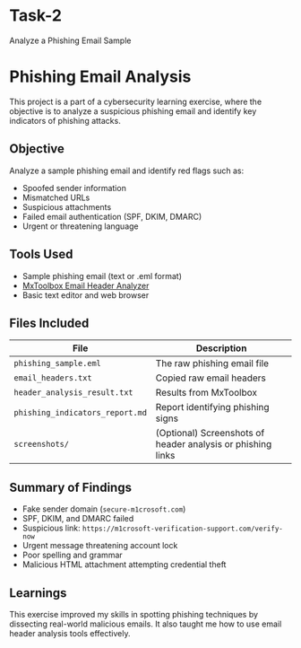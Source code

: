 # Task-2
Analyze a Phishing Email Sample
#  Phishing Email Analysis

This project is a part of a cybersecurity learning exercise, where the objective is to analyze a suspicious phishing email and identify key indicators of phishing attacks.

## Objective
Analyze a sample phishing email and identify red flags such as:
- Spoofed sender information
- Mismatched URLs
- Suspicious attachments
- Failed email authentication (SPF, DKIM, DMARC)
- Urgent or threatening language

## Tools Used
- Sample phishing email (text or .eml format)
- [MxToolbox Email Header Analyzer](https://mxtoolbox.com/EmailHeaders.aspx)
- Basic text editor and web browser

##  Files Included
| File | Description |
|------|-------------|
| `phishing_sample.eml` | The raw phishing email file |
| `email_headers.txt` | Copied raw email headers |
| `header_analysis_result.txt` | Results from MxToolbox  |
| `phishing_indicators_report.md` | Report identifying phishing signs |
| `screenshots/` | (Optional) Screenshots of header analysis or phishing links |

##  Summary of Findings
- Fake sender domain (`secure-m1crosoft.com`)
- SPF, DKIM, and DMARC failed
- Suspicious link: `https://m1crosoft-verification-support.com/verify-now`
- Urgent message threatening account lock
- Poor spelling and grammar
- Malicious HTML attachment attempting credential theft

##  Learnings
This exercise improved my skills in spotting phishing techniques by dissecting real-world malicious emails. It also taught me how to use email header analysis tools effectively.



